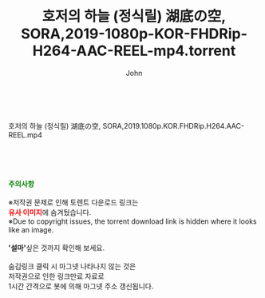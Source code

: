 ﻿---
layout: post
title:  "호저의 하늘 (정식릴) 湖底の空, SORA,2019-1080p-KOR-FHDRip-H264-AAC-REEL-mp4.torrent"
author: John
categories: [ 방송/음악 ]
tags: [  ]
image:  
description: "호저의 하늘 (정식릴) 湖底の空, SORA,2019-1080p-KOR-FHDRip-H264-AAC-REEL-mp4 torrent 정보 공유"
toc: true
toc_sticky: true
---

<br>
<div class="view-img">
<a class="view_image" href="http://torrentmobile62.com/bbs/view_image.php?fn=%2Fdata%2Ffile%2Fmusic%2F1999783612_vFxndrju_73e936820d47bfff10e8286080411e78a2df2664.jpg" target="_blank"><img alt="" class="img-tag" content="http://torrentmobile62.com/data/file/music/1999783612_vFxndrju_73e936820d47bfff10e8286080411e78a2df2664.jpg" itemprop="image" src="http://torrentmobile62.com/data/file/music/1999783612_vFxndrju_73e936820d47bfff10e8286080411e78a2df2664.jpg"/></a></div><div class="view-content" itemprop="description">
<p>호저의 하늘 (정식릴) 湖底の空, SORA,2019.1080p.KOR.FHDRip.H264.AAC-REEL.mp4<br/></p> </div>
    
<br><br><br>
<p data-ke-size="size16"><b><span style="color: green;">주의사항</span></b><br /><br />※저작권 문제로 인해 토렌트 다운로드 링크는<br /><b><span style="color: red;">유사 이미지</span></b>에 숨겨뒀습니다.<br />※Due to copyright issues, the torrent download link is hidden where it looks like an image.<br /><br /><b>'설마'</b>싶은 것까지 확인해 보세요.<br /><br />숨김링크 클릭 시 마그넷 나타나지 않는 것은<br />저작권으로 인한 링크만료 자료로<br />1시간 간격으로 봇에 의해 마그넷 주소 갱신됩니다.</p>
